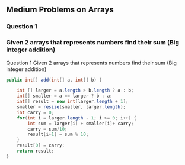 ## Medium Problems on Arrays

### Question 1
### Given 2 arrays that represents numbers find their sum (Big integer addition)

Question 1
Given 2 arrays that represents numbers find their sum (Big integer addition)
```java
public int[] add(int[] a, int[] b) {

    int [] larger = a.length > b.length ? a : b;
    int[] smaller = a == larger ? b : a;
    int[] result = new int[larger.length + 1];
    smaller = resize(smaller, larger.length);
    int carry = 0;
    for(int i = larger.length - 1; i >= 0; i++) {
        int sum = larger[i] + smaller[i]+ carry;
        carry = sum/10;
        result[i+1] = sum % 10;
    }
    result[0] = carry;
    return result;
}